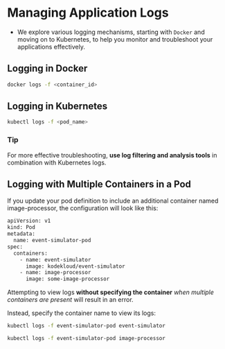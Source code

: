 # Managing Application Logs
-   We explore various logging mechanisms, starting with ```Docker``` and moving on to Kubernetes, to help you monitor and troubleshoot your applications effectively.


## Logging in Docker
```bash
docker logs -f <container_id>
```

## Logging in Kubernetes
```bash
kubectl logs -f <pod_name>
```

### Tip

For more effective troubleshooting, **use log filtering and analysis tools** in combination with Kubernetes logs.

## Logging with Multiple Containers in a Pod
If you update your pod definition to include an additional container named image-processor, the configuration will look like this:

```bash
apiVersion: v1
kind: Pod
metadata:
  name: event-simulator-pod
spec:
  containers:
    - name: event-simulator
      image: kodekloud/event-simulator
    - name: image-processor
      image: some-image-processor
```

Attempting to view logs **without specifying the container** *when multiple containers are present* will result in an error.

Instead, specify the container name to view its logs:
```bash
kubectl logs -f event-simulator-pod event-simulator

kubectl logs -f event-simulator-pod image-processor
```